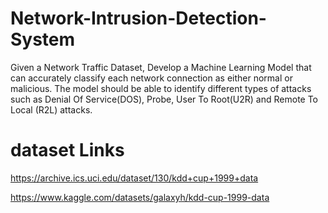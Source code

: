 # Network-Intrusion-Detection-System
Given a Network Traffic Dataset, Develop a Machine Learning Model that can accurately classify each network connection as either normal or malicious. The model should be  able to identify different types of attacks such as Denial Of Service(DOS), Probe, User To Root(U2R) and Remote To Local (R2L) attacks.

# dataset Links
https://archive.ics.uci.edu/dataset/130/kdd+cup+1999+data

https://www.kaggle.com/datasets/galaxyh/kdd-cup-1999-data
